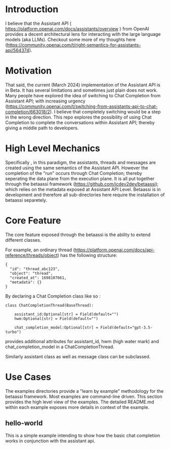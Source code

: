 # Introduction
I believe that the Assistant API ( https://platform.openai.com/docs/assistants/overview ) from OpenAI provides a decent architectural lens for interacting with the large language models (aka LLMs). Checkout some more of my thoughts here (https://community.openai.com/t/right-semantics-for-assistants-api/564374).


# Motivation
That said, the current (March 2024) implementation of the Assistant API is in Beta. It has several limitations and sometimes just plain does not work. Many people have explored the idea of switching to Chat Completion from Assistant API; with increasing urgency (https://community.openai.com/t/switching-from-assistants-api-to-chat-completion/663018/2). I believe that completely switching would be a step in the wrong direction. This repo explores the possibility of using Chat Completion to complete the conversations within Assistant API; thereby giving a middle path to developers. 

# High Level Mechanics
Specifically , in this paradigm, the assistants, threads and messages are created using the same semantics of the Assistant API. However the completion of the "run" occurs through Chat Completion; thereby seperating the data plane from the execution plane. It is all put together through the betaassi framework (https://github.com/icdev2dev/betaassi); which relies on the metadata exposed at Assistant API Level. Betaassi is in development and therefore all sub-directories here require the installation of betaassi separetely.

# Core Feature

The core feature exposed through the betaassi is the ability to extend different classes. 

For example, an ordinary thread (https://platform.openai.com/docs/api-reference/threads/object) has the following structure: 

```
{
  "id": "thread_abc123",
  "object": "thread",
  "created_at": 1698107661,
  "metadata": {}
}
```


By declaring a Chat Completion class like so : 
```
class ChatCompletionThread(BaseThread):

    assistant_id:Optional[str] = Field(default="")
    hwm:Optional[str] = Field(default="")

    chat_completion_model:Optional[str] = Field(default="gpt-3.5-turbo")
```

provides additional attributes for assistant_id, hwm (high water mark) and chat_completion_model in a ChatCompletionThread.

Similarly assistant class as well as message class can be subclassed. 

# Use Cases

The examples directories provide a "learn by example" methodology for the betaassi framework. Most examples are command-line driven. This section provides the high level view of the examples. The detailed README.md within each example exposes more details in context of the example.

## hello-world
This is a simple example intending to show how the basic chat completion works in conjunction with the assistant api.
